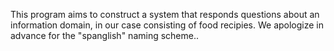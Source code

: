 This program aims to construct a system that responds questions about an information domain, in our case consisting of food recipies. We apologize in advance for the "spanglish" naming scheme..
